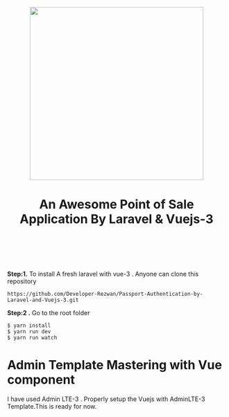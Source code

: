 <p align="center">
<p align="center"><a href="https://laravel.com" target="_blank"><img src="https://www.tandemhrconsultants.com/wp-content/uploads/2018/04/laravel-vue.png" width="400"></a></p>
</p>
<h1 align="center"> An Awesome Point of Sale Application By Laravel & Vuejs-3 </h1>
<br>
</hr>
<br>
<br>
<br>
<p><b>Step:1.</b> To install A fresh laravel with vue-3 . Anyone can clone this repository</p>
</p>

```
https://github.com/Developer-Rezwan/Passport-Authentication-by-Laravel-and-Vuejs-3.git
```

<p> <b>Step:2 .</b> Go to the root folder </p>

```
$ yarn install
$ yarn run dev
$ yarn run watch

```

# Admin Template Mastering with Vue component

I have used Admin LTE-3 . Properly setup the Vuejs with AdminLTE-3 Template.This is ready for now.
